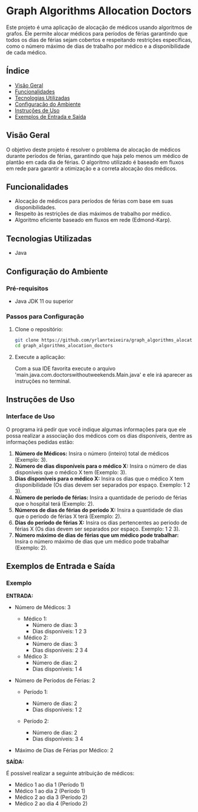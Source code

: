# Graph Algorithms Allocation Doctors

Este projeto é uma aplicação de alocação de médicos usando algoritmos de grafos. Ele permite alocar médicos para períodos de férias garantindo que todos os dias de férias sejam cobertos e respeitando restrições específicas, como o número máximo de dias de trabalho por médico e a disponibilidade de cada médico.

## Índice

- [Visão Geral](#visão-geral)
- [Funcionalidades](#funcionalidades)
- [Tecnologias Utilizadas](#tecnologias-utilizadas)
- [Configuração do Ambiente](#configuração-do-ambiente)
- [Instruções de Uso](#instruções-de-uso)
- [Exemplos de Entrada e Saída](#exemplos-de-entrada-e-saída)

## Visão Geral

O objetivo deste projeto é resolver o problema de alocação de médicos durante períodos de férias, garantindo que haja pelo menos um médico de plantão em cada dia de férias. O algoritmo utilizado é baseado em fluxos em rede para garantir a otimização e a correta alocação dos médicos.

## Funcionalidades

- Alocação de médicos para períodos de férias com base em suas disponibilidades.
- Respeito às restrições de dias máximos de trabalho por médico.
- Algoritmo eficiente baseado em fluxos em rede (Edmond-Karp).

## Tecnologias Utilizadas

- Java

## Configuração do Ambiente

### Pré-requisitos

- Java JDK 11 ou superior

### Passos para Configuração

1. Clone o repositório:

   ```bash
   git clone https://github.com/yrlanrteixeira/graph_algorithms_alocation_doctors.git
   cd graph_algorithms_alocation_doctors


2. Execute a aplicação:
  
   Com a sua IDE favorita execute o arquivo 'main.java.com.doctorswithoutweekends.Main.java' e ele irá aparecer as instruções no terminal.

## Instruções de Uso

### Interface de Uso

O programa irá pedir que você indique algumas informações para que ele possa realizar a associação dos médicos com os dias disponíveis, dentre as informações pedidas estão:

1. **Número de Médicos:** Insira o número (inteiro) total de médicos (Exemplo: 3).
2. **Número de dias disponíveis para o médico X:** Insira o número de dias disponíveis que o médico X tem (Exemplo: 3).
3. **Dias disponíveis para o médico X:** Insira os dias que o médico X tem disponibilidade (Os dias devem ser separados por espaço. Exemplo: 1 2 3).
4. **Número de período de férias:** Insira a quantidade de periodo de férias que o hospital terá (Exemplo: 2).
5. **Números de dias de férias do periodo X:** Insira a quantidade de dias que o periodo de férias X terá (Exemplo: 2).
6. **Dias do período de férias X:** Insira os dias pertencentes ao periodo de férias X (Os dias devem ser separados por espaço. Exemplo: 1 2 3).
7. **Número máximo de dias de férias que um médico pode trabalhar:** Insira o número máximo de dias que um médico pode trabalhar (Exemplo: 2).

## Exemplos de Entrada e Saída

### Exemplo

**ENTRADA:**
- Número de Médicos: 3
   - Médico 1:
      - Número de dias: 3
      - Dias disponíveis: 1 2 3
   - Médico 2:
      - Número de dias: 3
      - Dias disponíveis: 2 3 4
   - Médico 3:
      - Número de dias: 2
      - Dias disponíveis: 1 4
         
- Número de Períodos de Férias: 2
   - Período 1:
      - Número de dias: 2
      - Dias disponíveis: 1 2
    
   - Período 2:
      - Número de dias: 2
      - Dias disponíveis: 3 4
       
- Máximo de Dias de Férias por Médico: 2

**SAÍDA:**

É possível realizar a seguinte atribuição de médicos:

- Médico 1 ao dia 1 (Período 1)
- Médico 1 ao dia 2 (Período 1)
- Médico 2 ao dia 3 (Período 2)
- Médico 2 ao dia 4 (Período 2)

